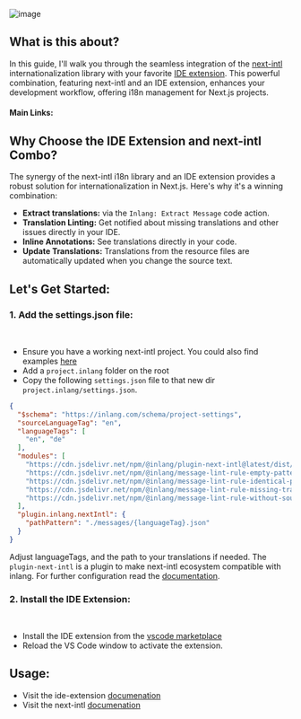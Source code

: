
![image](https://cdn.jsdelivr.net/gh/opral/monorepo@latest/inlang/guides/next-intl-with-ide-extension/assets/next-intl-guide.png)

## What is this about?

In this guide, I'll walk you through the seamless integration of the [next-intl](/m/hheug211) internationalization library with your favorite [IDE extension](/m/r7kp499g). This powerful combination, featuring next-intl and an IDE extension, enhances your development workflow, offering i18n management for Next.js projects.

#### Main Links:
<doc-links>
    <doc-link title="Next-Intl" icon="mdi:bookmark-box-multiple" href="/m/hheug211" description="Read documentation"></doc-link>
	<doc-link title="Next-Intl Plugin" icon="mdi:puzzle" href="/m/193hsyds" description="Make it compatible"></doc-link>
	<doc-link title="IDE Extension" icon="mdi:microsoft-visual-studio-code" href="/m/r7kp499g" description="Supercharge i18n within VS Code"></doc-link>
</doc-links>

## Why Choose the IDE Extension and next-intl Combo?

The synergy of the next-intl i18n library and an IDE extension provides a robust solution for internationalization in Next.js. Here's why it's a winning combination:

- **Extract translations:** via the `Inlang: Extract Message` code action.
- **Translation Linting:** Get notified about missing translations and other issues directly in your IDE.
- **Inline Annotations:** See translations directly in your code.
- **Update Translations:** Translations from the resource files are automatically updated when you change the source text.

## Let's Get Started:

### 1. Add the settings.json file:
<br/>

- Ensure you have a working next-intl project. You could also find examples [here](https://next-intl-docs.vercel.app/examples)
- Add a `project.inlang` folder on the root
- Copy the following `settings.json` file to that new dir `project.inlang/settings.json`.

```json
{
  "$schema": "https://inlang.com/schema/project-settings",
  "sourceLanguageTag": "en",
  "languageTags": [
    "en", "de"
  ],
  "modules": [
    "https://cdn.jsdelivr.net/npm/@inlang/plugin-next-intl@latest/dist/index.js",
    "https://cdn.jsdelivr.net/npm/@inlang/message-lint-rule-empty-pattern@latest/dist/index.js",
    "https://cdn.jsdelivr.net/npm/@inlang/message-lint-rule-identical-pattern@latest/dist/index.js",
    "https://cdn.jsdelivr.net/npm/@inlang/message-lint-rule-missing-translation@latest/dist/index.js",
    "https://cdn.jsdelivr.net/npm/@inlang/message-lint-rule-without-source@latest/dist/index.js"
  ],
  "plugin.inlang.nextIntl": {
    "pathPattern": "./messages/{languageTag}.json"
  }
}
```
Adjust languageTags, and the path to your translations if needed.
The `plugin-next-intl` is a plugin to make next-intl ecosystem compatible with inlang. For further configuration read the [documentation](https://inlang.com/m/193hsyds/plugin-inlang-nextIntl).

### 2. Install the IDE Extension:
<br/>

- Install the IDE extension from the [vscode marketplace](https://marketplace.visualstudio.com/items?itemName=inlang.vs-code-extension)
- Reload the VS Code window to activate the extension.

## Usage:

- Visit the ide-extension [documenation](https://inlang.com/m/r7kp499g)
- Visit the next-intl [documenation](https://inlang.com/m/hheug211)

<br/>
<br/>